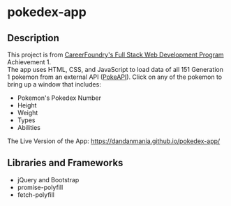 # pokedex-app

## Description

This project is from [CareerFoundry's Full Stack Web Development Program](https://careerfoundry.com/en/courses/become-a-web-developer/) Achievement 1.  
The app uses HTML, CSS, and JavaScript to load data of all 151 Generation 1 pokemon from an external API ([PokeAPI](https://pokeapi.co/)). Click on any of the pokemon to bring up a window that includes:

- Pokemon's Pokedex Number
- Height
- Weight
- Types
- Abilities

The Live Version of the App: https://dandanmania.github.io/pokedex-app/

## Libraries and Frameworks

- jQuery and Bootstrap
- promise-polyfill
- fetch-polyfill
